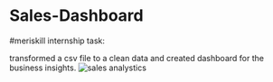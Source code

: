 # Sales-Dashboard
#meriskill internship task:





transformed a csv file to a clean data and created dashboard for the business insights.
![sales analystics](https://github.com/Vivprime/Sales-Dashboard/assets/121534834/8aae7b06-3484-4679-aca2-914ccaeb16cb)
